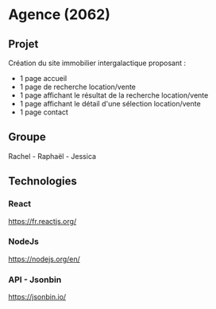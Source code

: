 # Agence (2062)

## Projet 

Création du site immobilier intergalactique proposant :
- 1 page accueil
- 1 page de recherche location/vente
- 1 page affichant le résultat de la recherche location/vente
- 1 page affichant le détail d'une sélection location/vente
- 1 page contact

## Groupe
Rachel - Raphaël - Jessica

## Technologies 

### React
<https://fr.reactjs.org/>

### NodeJs
<https://nodejs.org/en/>

### API - Jsonbin

<https://jsonbin.io/>
